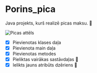 # Porins_pica
Java projekts, kurš realizē picas maksu. :pizza:

![Picas attēls](https://site-109330.mozfiles.com/files/109330/catitems/thumb/IMG_20180326_215757-2a5dd71fae5ec6cfa6df4c58db956ecb.jpg?1751941)
- [x] Pievienotas klases daļa
- [x] Pievienota main daļa
- [x] Pievienotas metodes
- [x] Pieliktas vairākas sastāvdaļas :onion: 
- [x] Ielikts jauns atribūts dzēriens :beverage_box:
